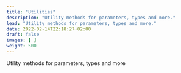 ```yaml
---
title: "Utilities"
description: "Utility methods for parameters, types and more."
lead: "Utility methods for parameters, types and more."
date: 2022-02-14T22:18:27+02:00
draft: false
images: [ ]
weight: 500
---
```


Utility methods for parameters, types and more
